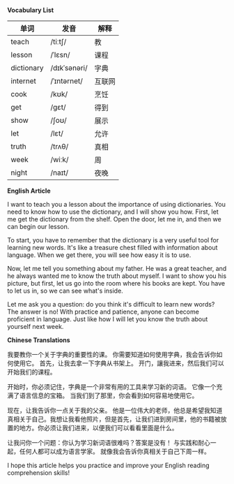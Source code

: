 **Vocabulary List**

| 单词 | 发音 | 解释 |
|------|------|------|
| teach | /tiːtʃ/ | 教 |
| lesson | /ˈlɛsn/ | 课程 |
| dictionary | /dɪkˈsənəri/ | 字典 |
| internet | /ˈɪntərnet/ | 互联网 |
| cook | /kʊk/ | 烹饪 |
| get | /ɡɛt/ | 得到 |
| show | /ʃoʊ/ | 展示 |
| let | /lɛt/ | 允许 |
| truth | /trʌθ/ | 真相 |
| week | /wiːk/ | 周 |
| night | /naɪt/ | 夜晚 |

**English Article**

I want to teach you a lesson about the importance of using dictionaries. You need to know how to use the dictionary, and I will show you how. First, let me get the dictionary from the shelf. Open the door, let me in, and then we can begin our lesson.

To start, you have to remember that the dictionary is a very useful tool for learning new words. It's like a treasure chest filled with information about language. When we get there, you will see how easy it is to use.

Now, let me tell you something about my father. He was a great teacher, and he always wanted me to know the truth about myself. I want to show you his picture, but first, let us go into the room where his books are kept. You have to let us in, so we can see what's inside.

Let me ask you a question: do you think it's difficult to learn new words? The answer is no! With practice and patience, anyone can become proficient in language. Just like how I will let you know the truth about yourself next week.

**Chinese Translations**

我要教你一个关于字典的重要性的课。 你需要知道如何使用字典，我会告诉你如何使用它。 首先，让我去拿一下字典从书架上。 开门，讓我进来，然后我们可以开始我们的课程。

 开始时，你必须记住，字典是一个非常有用的工具来学习新的词语。 它像一个充满了语言信息的宝箱。 当我们到了那里，你会看到如何容易地使用它。

 现在，让我告诉你一点关于我的父亲。 他是一位伟大的老师，他总是希望我知道真相关于自己。我想让我看他照片，但是首先，让我们进到房间里，他的书籍被放置的地方。你必须让我们进来，以便我们可以看看里面是什么。

 让我问你一个问题：你认为学习新词语很难吗？答案是没有！ 与实践和耐心一起，任何人都可以成为语言学家。 就像我会告诉你真相关于自己下周一样。

I hope this article helps you practice and improve your English reading comprehension skills!